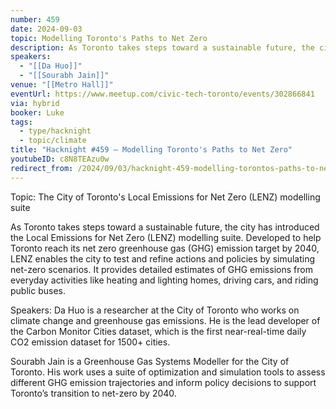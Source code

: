 ```yaml
---
number: 459
date: 2024-09-03
topic: Modelling Toronto's Paths to Net Zero
description: As Toronto takes steps toward a sustainable future, the city has introduced the Local Emissions for Net Zero (LENZ) modelling suite. Developed to help Toronto reach its net zero greenhouse gas (GHG) emission target by 2040, LENZ enables the city to test and refine actions and policies by simulating net-zero scenarios. It provides detailed estimates of GHG emissions from everyday activities like heating and lighting homes, driving cars, and riding public buses.
speakers:
  - "[[Da Huo]]"
  - "[[Sourabh Jain]]"
venue: "[[Metro Hall]]"
eventUrl: https://www.meetup.com/civic-tech-toronto/events/302866841
via: hybrid
booker: Luke
tags:
  - type/hacknight
  - topic/climate
title: "Hacknight #459 – Modelling Toronto's Paths to Net Zero"
youtubeID: c8N8TEAzu0w
redirect_from: /2024/09/03/hacknight-459-modelling-torontos-paths-to-net-zero-with-da-huo-sourabh-jain/
---
```

Topic: The City of Toronto's Local Emissions for Net Zero (LENZ) modelling suite

As Toronto takes steps toward a sustainable future, the city has introduced the Local Emissions for Net Zero (LENZ) modelling suite. Developed to help Toronto reach its net zero greenhouse gas (GHG) emission target by 2040, LENZ enables the city to test and refine actions and policies by simulating net-zero scenarios. It provides detailed estimates of GHG emissions from everyday activities like heating and lighting homes, driving cars, and riding public buses.

Speakers:
Da Huo is a researcher at the City of Toronto who works on climate change and greenhouse gas emissions. He is the lead developer of the Carbon Monitor Cities dataset, which is the first near-real-time daily CO2 emission dataset for 1500+ cities.

Sourabh Jain is a Greenhouse Gas Systems Modeller for the City of Toronto. His work uses a suite of optimization and simulation tools to assess different GHG emission trajectories and inform policy decisions to support Toronto’s transition to net-zero by 2040.